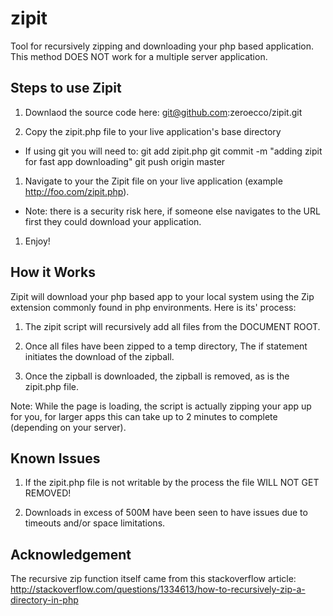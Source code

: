 zipit
=====

Tool for recursively zipping and downloading your php based application. This method DOES NOT work for a multiple server application.

## Steps to use Zipit

1. Downlaod the source code here: git@github.com:zeroecco/zipit.git

1. Copy the zipit.php file to your live application's base directory
  
  * If using git you will need to: 
        git add zipit.php
        git commit -m "adding zipit for fast app downloading"
        git push origin master 

1. Navigate to your the Zipit file on your live application (example http://foo.com/zipit.php).

  * Note: there is a security risk here, if someone else navigates to the URL first they could download your application.

1. Enjoy!

## How it Works

Zipit will download your php based app to your local system using the Zip extension commonly found in php environments. Here is its' process:

1. The zipit script will recursively add all files from the DOCUMENT ROOT.

1. Once all files have been zipped to a temp directory, The if statement initiates the download of the zipball.

1. Once the zipball is downloaded, the zipball is removed, as is the zipit.php file.


Note:  While the page is loading, the script is actually zipping your app up for you, for larger apps this can take up to 2 minutes to complete (depending on your server).

## Known Issues

1. If the zipit.php file is not writable by the process the file WILL NOT GET REMOVED! 

1. Downloads in excess of 500M have been seen to have issues due to timeouts and/or space limitations.

## Acknowledgement

The recursive zip function itself came from this stackoverflow article: http://stackoverflow.com/questions/1334613/how-to-recursively-zip-a-directory-in-php


